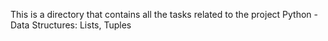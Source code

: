 This is a directory that contains all the tasks related to the project Python - Data Structures: Lists, Tuples

